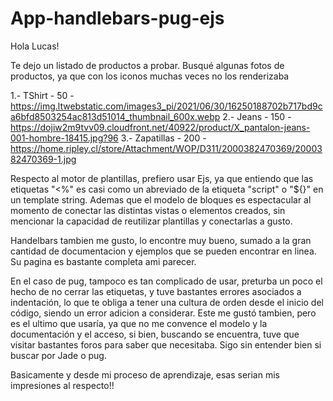 # App-handlebars-pug-ejs

Hola Lucas!

Te dejo un listado de productos a probar.
Busqué algunas fotos de productos, ya que con los iconos muchas veces no los renderizaba

1.- TShirt - 50 - https://img.ltwebstatic.com/images3_pi/2021/06/30/16250188702b717bd9ca6bfd8503254ac813d51014_thumbnail_600x.webp 
2.- Jeans - 150 - https://dojiw2m9tvv09.cloudfront.net/40922/product/X_pantalon-jeans-001-hombre-18415.jpg?96
3.- Zapatillas - 200 - https://home.ripley.cl/store/Attachment/WOP/D311/2000382470369/2000382470369-1.jpg 

Respecto al motor de plantillas, prefiero usar Ejs, ya que entiendo que las etiquetas "<%" es casi como un abreviado de la etiqueta "script" o "${}" en un template string.
Ademas que el modelo de bloques es espectacular al momento de conectar las distintas vistas o elementos creados, sin mencionar la capacidad de reutilizar plantillas y conectarlas a gusto.

Handelbars tambien me gusto, lo encontre muy bueno, sumado a la gran cantidad de documentacion y ejemplos que se pueden encontrar en linea. Su pagina es bastante completa ami parecer.

En el caso de pug, tampoco es tan complicado de usar, preturba un poco el hecho de no cerrar las etiquetas, y tuve bastantes errores asociados a indentación, lo que te obliga a tener una cultura de orden desde el inicio del código, siendo un error adicion a considerar. Este me gustó tambien, pero es el ultimo que usaría, ya que no me convence el modelo y la documentación y el acceso, si bien, buscando se encuentra, tuve que visitar bastantes foros para saber que necesitaba. Sigo sin entender bien si buscar por Jade o pug.

Basicamente y desde mi proceso de aprendizaje, esas serian mis impresiones al respecto!!

